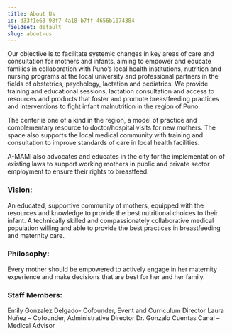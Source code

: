 ```yaml
---
title: About Us
id: d33f1e63-98f7-4a18-b7ff-4656b1074384
fieldset: default
slug: about-us
---
```

Our objective is to facilitate systemic changes in key areas of care and consultation for mothers and infants, aiming to empower and educate families in collaboration with Puno’s local health institutions, nutrition and nursing programs at the local university and professional partners in the fields of obstetrics, psychology, lactation and pediatrics. We provide training and educational sessions, lactation consultation and access to resources and products that foster and promote breastfeeding practices and interventions to fight infant malnutrition in the region of Puno.

The center is one of a kind in the region, a model of practice and complementary resource to doctor/hospital visits for new mothers. The space also supports the local medical community with training and consultation to improve standards of care in local health facilities.

A-MAMI also advocates and educates in the city for the implementation of existing laws to support working mothers in public and private sector employment to ensure their rights to breastfeed.

### Vision:

An educated, supportive community of mothers, equipped with the resources and knowledge to provide the best nutritional choices to their infant.  A technically skilled and compassionately collaborative medical population willing and able to provide the best practices in breastfeeding and maternity care.

### Philosophy:

Every mother should be empowered to actively engage in her maternity experience and make decisions that are best for her and her family.

### Staff Members:

Emily Gonzalez Delgado- Cofounder, Event and Curriculum Director
Laura Nuñez – Cofounder, Administrative Director
Dr. Gonzalo Cuentas Canal – Medical Advisor